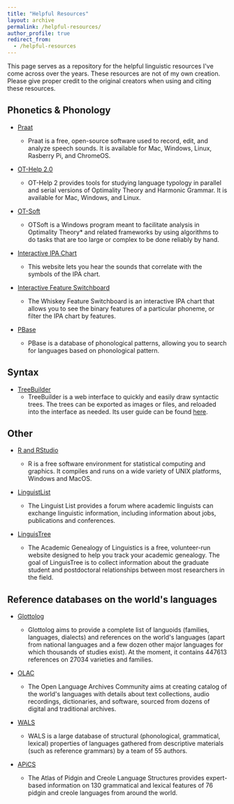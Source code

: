 ```yaml
---
title: "Helpful Resources"
layout: archive
permalink: /helpful-resources/
author_profile: true
redirect_from:
  - /helpful-resources
---
```


This page serves as a repository for the helpful linguistic resources I've come across over the years. These resources are not of my own creation. Please give proper credit to the original creators when using and citing these resources.

## Phonetics & Phonology

* [Praat](https://www.fon.hum.uva.nl/praat/)
  * Praat is a free, open-source software used to record, edit, and analyze speech sounds. It is available for Mac, Windows, Linux, Rasberry Pi, and ChromeOS.
 
* [OT-Help 2.0](https://people.umass.edu/othelp/)
  * OT-Help 2 provides tools for studying language typology in parallel and serial versions of Optimality Theory and Harmonic Grammar. It is available for Mac, Windows, and Linux.

* [OT-Soft](https://brucehayes.org/otsoft/)
  * OTSoft is a Windows program meant to facilitate analysis in Optimality Theory* and related frameworks by using algorithms to do tasks that are too large or complex to be done reliably by hand.

* [Interactive IPA Chart](https://www.ipachart.com/)
  * This website lets you hear the sounds that correlate with the symbols of the IPA chart.

* [Interactive Feature Switchboard](https://nnnnnnnn.info/whiskey/)
  *  The Whiskey Feature Switchboard is an interactive IPA chart that allows you to see the binary features of a particular phoneme, or filter the IPA chart by features.
 
* [PBase](https://pbase.phon.chass.ncsu.edu/)
  * PBase is a database of phonological patterns, allowing you to search for languages based on phonological pattern.

## Syntax

* [TreeBuilder](https://nifty-morse-4f2438.netlify.app/)
  * TreeBuilder is a web interface to quickly and easily draw syntactic trees. The trees can be exported as images or files, and reloaded into the interface as needed. Its user guide can be found [here](https://nifty-morse-4f2438.netlify.app/tutorial).

## Other

* [R and RStudio](https://www.r-project.org/)
  * R is a free software environment for statistical computing and graphics. It compiles and runs on a wide variety of UNIX platforms, Windows and MacOS.
 
* [LinguistList](https://linguistlist.org/)
  * The Linguist List provides a forum where academic linguists can exchange linguistic information, including information about jobs, publications and conferences.
 
* [LinguisTree](https://academictree.org/linguistics/)
  * The Academic Genealogy of Linguistics is a free, volunteer-run website designed to help you track your academic genealogy. The goal of LinguisTree is to collect information about the graduate student and postdoctoral relationships between most researchers in the field.

## Reference databases on the world's languages
 
* [Glottolog](https://glottolog.org/)
  *  Glottolog aims to provide a complete list of languoids (families, languages, dialects) and references on the world's languages (apart from national languages and a few dozen other major languages for which thousands of studies exist). At the moment, it contains 447613 references on 27034 varieties and families.
 
* [OLAC](http://www.language-archives.org/)
  * The Open Language Archives Community aims at creating catalog of the world's languages with details about text collections, audio recordings, dictionaries, and software, sourced from dozens of digital and traditional archives.
 
* [WALS](https://wals.info/)
  *  WALS is a large database of structural (phonological, grammatical, lexical) properties of languages gathered from descriptive materials (such as reference grammars) by a team of 55 authors.
 
* [APiCS](https://apics-online.info/)
  * The Atlas of Pidgin and Creole Language Structures provides expert-based information on 130 grammatical and lexical features of 76 pidgin and creole languages from around the world.
